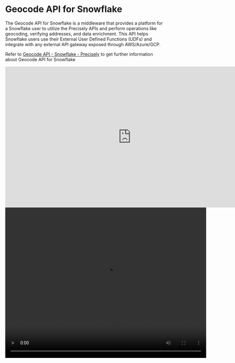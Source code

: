 # Geocode API for Snowflake


The Geocode API for Snowflake is a middleware that provides a platform for a Snowflake user to utilize the Precisely APIs and perform operations like geocoding, verifying addresses, and data enrichment. This API helps Snowflake users use their External User Defined Functions (UDFs) and integrate with any external API gateway exposed through AWS/Azure/GCP.

Refer to [Geocode API - Snowflake - Precisely](https://docs.precisely.com/docs/sftw/precisely-apis/main/en-us/webhelp/apis/GeoAddress/Introduction.html) to get further information about Geocode API for Snowflake


<iframe src="https://syncsortinc-my.sharepoint.com/personal/mayank_kasturia_precisely_com/_layouts/15/embed.aspx?UniqueId=109662cc-1fcf-470f-8188-0c88cf918813&embed=%7B%22ust%22%3Atrue%2C%22hv%22%3A%22CopyEmbedCode%22%7D&referrer=StreamWebApp&referrerScenario=EmbedDialog.Create" width="800" height="450" frameborder="0" scrolling="no" allow="autoplay; fullscreen" title="Snowflake Geocoding.mp4"></iframe>

<video width="640" height="480" controls>
  <source src="[https://example.com/my-video.mp4](https://syncsortinc-my.sharepoint.com/personal/mayank_kasturia_precisely_com/_layouts/15/embed.aspx?UniqueId=109662cc-1fcf-470f-8188-0c88cf918813&embed=%7B%22ust%22%3Atrue%2C%22hv%22%3A%22CopyEmbedCode%22%7D&referrer=StreamWebApp&referrerScenario=EmbedDialog.Create)" type="video/mp4">
  Your browser does not support the video tag.
</video>
